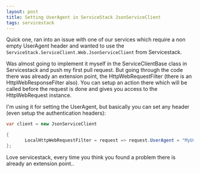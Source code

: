 ```yaml
---
layout: post
title: Setting UserAgent in ServiceStack JsonServiceClient
tags: servicestack
---
```

  
Quick one, ran into an issue with one of our services which require a non 
empty UserAgent header and wanted to use the 
`ServiceStack.ServiceClient.Web.JsonServiceClient` from Servicestack.  
  
Was almost going to implement it myself in the ServiceClientBase class in Servicestack and push my first pull request. But going through the code there was already an extension point, the HttpWebRequestFilter (there is an HttpWebResponseFilter also).
You can setup an action there which will be called before the request is done and gives you access to the HttpWebRequest instance.  
  
I'm using it for setting the UserAgent, but basically you can set any header (even setup the authentication headers):    
  
```csharp
var client = new JsonServiceClient

{
       LocalHttpWebRequestFilter = request => request.UserAgent = "MyUserAgent"
};
```  
  
Love servicestack, every time you think you found a problem there is already an extension point..
  
